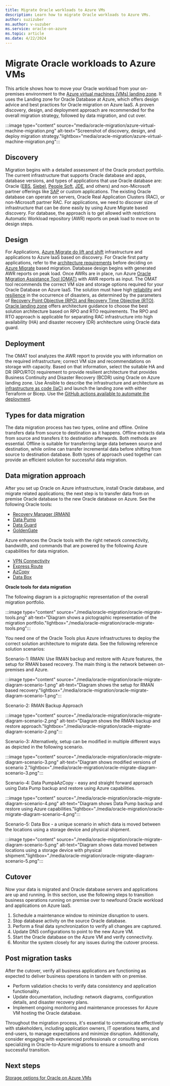 ```yaml
---
title: Migrate Oracle workloads to Azure VMs
description: Learn how to migrate Oracle workloads to Azure VMs.
author: suzizuber
ms.author: v-suzuber
ms.service: oracle-on-azure
ms.topic: article
ms.date: 4/22/2024
---
```


# Migrate Oracle workloads to Azure VMs  

This article shows how to move your Oracle workload from your on-premises environment to the [Azure virtual machines (VMs) landing zone](/azure/cloud-adoption-framework/scenarios/oracle-iaas/introduction-oracle-landing-zone). It uses the Landing zone for Oracle Database at Azure, which offers design advice and best practices for Oracle migration on Azure IaaS. A proven discovery, design, and deployment approach are recommended for the overall migration strategy, followed by data migration, and cut over. 

:::image type="content" source="media/oracle-migration/azure-virtual-machine-migration.png" alt-text="Screenshot of discovery, design, and deploy migration strategy."lightbox="media/oracle-migration/azure-virtual-machine-migration.png":::

## Discovery

Migration begins with a detailed assessment of the Oracle product portfolio. The current infrastructure that supports Oracle database and apps, database versions, and types of applications that use Oracle database are: Oracle ([EBS](https://www.oracle.com/in/applications/ebusiness/), [Siebel](https://www.oracle.com/in/cx/siebel/), [People Soft](https://www.oracle.com/in/applications/peoplesoft/), [JDE](https://www.oracle.com/in/applications/jd-edwards-enterpriseone/), and others) and non-Microsoft partner offerings like [SAP](https://pages.community.sap.com/topics/oracle) or custom applications. The existing Oracle database can operate on servers, Oracle Real Application Clusters (RAC), or non-Microsoft partner RAC. For applications, we need to discover size of infrastructure that can be done easily by using Azure Migrate based discovery. For database, the approach is to get allowed with restrictions Automatic Workload repository (AWR) reports on peak load to move on to design steps. 

## Design 

For Applications, [Azure Migrate do lift and shift](/azure/migrate/migrate-services-overview#migration-and-modernization-tool) infrastructure and applications to Azure IaaS based on discovery. For Oracle first party applications, refer to the [architecture requirements](/azure/virtual-machines/workloads/oracle/deploy-application-oracle-database-azure) before deciding on [Azure Migrate](https://azure.microsoft.com/products/azure-migrate) based migration. Database design begins with generated AWR reports on peak load. Once AWRs are in place, run Azure [Oracle Migration Assistance Tool (OMAT)](https://github.com/Azure/Oracle-Workloads-for-Azure/tree/main/omat) with AWR reports as input. The OMAT tool recommends the correct VM size and storage options required for your Oracle Database on Azure IaaS. The solution must have high [reliability](/azure/reliability/overview) and [resilience](https://azure.microsoft.com/files/Features/Reliability/AzureResiliencyInfographic.pdf) in the occurrence of disasters, as determined by the parameters of [Recovery Point Objective (RPO) and Recovery Time Objective (RTO)](/azure/reliability/disaster-recovery-overview). [Oracle landing zone](/azure/cloud-adoption-framework/scenarios/oracle-iaas/introduction-oracle-landing-zone) offers architecture guidance to choose the best solution architecture based on RPO and RTO requirements. The RPO and RTO approach is applicable for separating RAC infrastructure into high availability (HA) and disaster recovery (DR) architecture using Oracle data guard.

## Deployment 

The OMAT tool analyzes the AWR report to provide you with information on the required infrastructure; correct VM size and recommendations on storage with capacity. Based on that information, select the suitable HA and DR (RPO/RTO) requirement to provide resilient architecture that provides Business Continuity and Disaster Recovery (BCDR) using Oracle on Azure landing zone. Use Ansible to describe the infrastructure and architecture as [infrastructure as code (IaC)](/devops/deliver/what-is-infrastructure-as-code) and launch the landing zone with either Terraform or Bicep. Use the [GitHub actions available to automate the deployment](https://github.com/Azure/lza-oracle). 

## Types for data migration  

The data migration process has two types, online and offline. Online transfers data from source to destination as it happens. Offline extracts data from source and transfers it to destination afterwards. Both methods are essential. Offline is suitable for transferring large data between source and destination, while online can transfer incremental data before shifting from source to destination database. Both types of approach used together can provide an efficient solution for successful data migration.  

## Data migration approach

After you set up Oracle on Azure infrastructure, install Oracle database, and migrate related applications; the next step is to transfer data from on premise Oracle database to the new Oracle database on Azure. See the following Oracle tools: 

- [Recovery Manager (RMAN)](https://docs.oracle.com/en/database/oracle/oracle-database/19/bradv/getting-started-rman.html)
- [Data Pump](https://docs.oracle.com/en/database/oracle/oracle-database/19/sutil/oracle-data-pump-overview.html)
- [Data Guard](https://docs.oracle.com/en/database/oracle/oracle-database/21/sbydb/introduction-to-oracle-data-guard-concepts.html) 
- [GoldenGate](https://docs.oracle.com/goldengate/c1230/gg-winux/GGCON/introduction-oracle-goldengate.htm)

Azure enhances the Oracle tools with the right network connectivity, bandwidth, and commands that are powered by the following Azure capabilities for data migration.

- [VPN Connectivity](/azure/vpn-gateway/)
- [Express Route](/azure/expressroute/expressroute-introduction)
- [AzCopy](/azure/storage/common/storage-ref-azcopy)
- [Data Box](/azure/databox/data-box-overview)

**Oracle tools for data migration**

The following diagram is a pictographic representation of the overall migration portfolio.

:::image type="content" source="./media/oracle-migration/oracle-migrate-tools.png" alt-text="Diagram shows a pictographic representation of the migration portfolio."lightbox="./media/oracle-migration/oracle-migrate-tools.png":::

You need one of the Oracle Tools plus Azure infrastructures to deploy the correct solution architecture to migrate data. See the following reference solution scenarios:

Scenario-1: RMAN: Use RMAN backup and restore with Azure features, the setup for RMAN based recovery. The main thing is the network between on-premises and Azure.

:::image type="content" source="./media/oracle-migration/oracle-migrate-diagram-scenario-1.png" alt-text="Diagram shows the setup for RMAN based recovery."lightbox="./media/oracle-migration/oracle-migrate-diagram-scenario-1.png":::

Scenario-2: RMAN Backup Approach

:::image type="content" source="./media/oracle-migration/oracle-migrate-diagram-scenario-2.png" alt-text="Diagram shows the RMAN backup and restore approach."lightbox="./media/oracle-migration/oracle-migrate-diagram-scenario-2.png":::
 
Scenario-3: Alternatively, setup can be modified in multiple different ways as depicted in the following scenario.

:::image type="content" source="./media/oracle-migration/oracle-migrate-diagram-scenario-3.png" alt-text="Diagram shows modified versions of scenario 2."lightbox="./media/oracle-migration/oracle-migrate-diagram-scenario-3.png":::
 
Scenario-4: Data PumpàAzCopy - easy and straight forward approach using Data Pump backup and restore using Azure capabilities.

:::image type="content" source="./media/oracle-migration/oracle-migrate-diagram-scenario-4.png" alt-text="Diagram shows Data Pump backup and restore using Azure capabilities."lightbox="./media/oracle-migration/oracle-migrate-diagram-scenario-4.png":::
 
Scenario-5: Data Box - a unique scenario in which data is moved between the locations using a storage device and physical shipment.

:::image type="content" source="./media/oracle-migration/oracle-migrate-diagram-scenario-5.png" alt-text="Diagram shows data moved between locations using a storage device with physical shipment."lightbox="./media/oracle-migration/oracle-migrate-diagram-scenario-5.png":::

## Cutover

Now your data is migrated and Oracle database servers and applications are up and running. In this section, use the following steps to transition business operations running on premise over to newfound Oracle workload and applications on Azure IaaS.

1. Schedule a maintenance window to minimize disruption to users.
2. Stop database activity on the source Oracle database.
3. Perform a final data synchronization to verify all changes are captured.
4. Update DNS configurations to point to the new Azure VM.
5. Start the Oracle database on the Azure VM and verify connectivity.
6. Monitor the system closely for any issues during the cutover process.

## Post migration tasks 

After the cutover, verify all business applications are functioning as expected to deliver business operations in tandem with on premise. 

- Perform validation checks to verify data consistency and application functionality.
- Update documentation, including: network diagrams, configuration details, and disaster recovery plans.
- Implement ongoing monitoring and maintenance processes for Azure VM hosting the Oracle database.

Throughout the migration process, it's essential to communicate effectively with stakeholders, including application owners, IT operations teams, and end-users, to manage expectations and minimize disruption. Additionally, consider engaging with experienced professionals or consulting services specializing in Oracle-to-Azure migrations to ensure a smooth and successful transition. 

## Next steps 

[Storage options for Oracle on Azure VMs](/azure/virtual-machines/workloads/oracle/oracle-performance-best-practice) 
